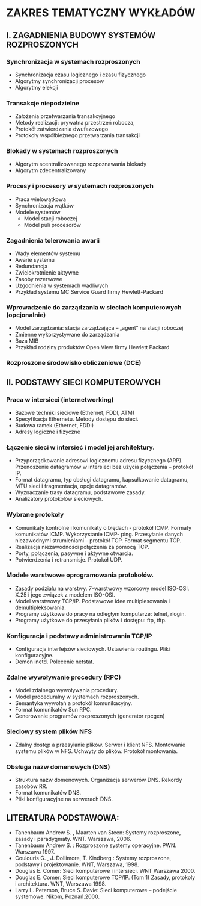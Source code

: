 # ZAKRES TEMATYCZNY WYKŁADÓW

## I. ZAGADNIENIA BUDOWY SYSTEMÓW ROZPROSZONYCH

### Synchronizacja w systemach rozproszonych

* Synchronizacja czasu logicznego i czasu fizycznego
* Algorytmy synchronizacji procesów
* Algorytmy elekcji

### Transakcje niepodzielne

* Założenia przetwarzania transakcyjnego
* Metody realizacji: prywatna przestrzeń robocza, 
* Protokół zatwierdzania dwufazowego
* Protokoły współbieżnego przetwarzania transakcji

### Blokady w systemach rozproszonych

* Algorytm scentralizowanego rozpoznawania blokady
* Algorytm zdecentralizowany

### Procesy i procesory w systemach rozproszonych

* Praca wielowątkowa
* Synchronizacja wątków
* Modele systemów
   - Model stacji roboczej
   - Model puli procesorów

### Zagadnienia tolerowania awarii

* Wady elementów systemu
* Awarie systemu
* Redundancja
* Zwielokrotnienie aktywne
* Zasoby rezerwowe
* Uzgodnienia w systemach wadliwych
* Przykład systemu MC Service Guard firmy Hewlett-Packard

### Wprowadzenie do zarządzania w sieciach komputerowych (opcjonalnie)

* Model zarządzania: stacja zarządzająca – „agent” na stacji roboczej
* Zmienne wykorzystywane do zarządzania
* Baza MIB
* Przykład rodziny produktów Open View firmy Hewlett Packard

### Rozproszone środowisko obliczeniowe (DCE)

## II. PODSTAWY SIECI KOMPUTEROWYCH

### Praca w intersieci (internetworking)
* Bazowe techniki sieciowe (Ethernet, FDDI, ATM)
* Specyfikacja Ethernetu. Metody dostępu do sieci.
* Budowa ramek (Ethernet, FDDI)
* Adresy logiczne i fizyczne

### Łączenie sieci w intersieć i model jej architektury. 

* Przyporządkowanie adresowi logicznemu adresu fizycznego (ARP). Przenoszenie datagramów w intersieci bez użycia  połączenia – protokół IP. 
* Format datagramu, typ obsługi datagramu, kapsułkowanie datagramu, MTU sieci i fragmentacja, opcje datagramów. 
* Wyznaczanie trasy datagramu, podstawowe zasady. 
* Analizatory protokołów sieciowych.

### Wybrane protokoły

* Komunikaty kontrolne i komunikaty o błędach - protokół ICMP. Formaty komunikatów ICMP. Wykorzystanie ICMP- ping. Przesyłanie danych niezawodnymi strumieniami – protokół TCP. Format segmentu TCP. 
* Realizacja niezawodności połączenia za pomocą TCP. 
* Porty, połączenia, pasywne i aktywne otwarcia. 
* Potwierdzenia i retransmisje. Protokół UDP.

### Modele warstwowe oprogramowania protokołów. 

* Zasady podziału na warstwy. 7-warstwowy wzorcowy model ISO-OSI. X.25 i jego związek z modelem ISO-OSI. 
* Model warstwowy TCP/IP. Podstawowe idee multiplesowania i demultipleksowania. 
* Programy użytkowe do pracy na odległym komputerze: telnet, rlogin. 
* Programy użytkowe do przesyłania plików i dostępu: ftp, tftp.

### Konfiguracja i podstawy administrowania TCP/IP

* Konfiguracja interfejsów sieciowych. Ustawienia routingu. Pliki konfiguracyjne. 
* Demon inetd. Polecenie netstat.

### Zdalne wywoływanie procedury (RPC)

* Model zdalnego wywoływania procedury. 
* Model proceduralny w systemach rozproszonych. 
* Semantyka wywołań a protokół komunikacyjny. 
* Format komunikatów Sun RPC. 
* Generowanie programów rozproszonych (generator rpcgen)

### Sieciowy system plików NFS 

* Zdalny dostęp a przesyłanie plików. Serwer i klient NFS. Montowanie systemu plików w NFS. Uchwyty do plików. Protokół montowania.

### Obsługa nazw domenowych (DNS)

* Struktura nazw domenowych. Organizacja serwerów DNS. Rekordy zasobów RR. 
* Format komunikatów DNS. 
* Pliki konfiguracyjne na serwerach DNS.

## LITERATURA PODSTAWOWA:

* Tanenbaum Andrew S. , Maarten van Steen: Systemy rozproszone, zasady i paradygmaty. WNT. Warszawa, 2006.
* Tanenbaum Andrew S. : Rozproszone systemy operacyjne. PWN. Warszawa 1997.
* Coulouris G. , J. Dollimore, T. Kindberg : Systemy rozproszone, podstawy i projektowanie. WNT, Warszawa, 1998.
* Douglas E. Comer: Sieci komputerowe i intersieci.  WNT Warszawa 2000.
* Douglas E. Comer: Sieci komputerowe TCP/IP. (Tom 1) Zasady, protokoły i architektura. WNT, Warszawa 1998.
* Larry L. Peterson, Bruce S. Davie: Sieci komputerowe – podejście systemowe.  Nikom, Poznań.2000.

